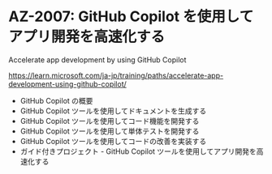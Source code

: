 # AZ-2007: GitHub Copilot を使用してアプリ開発を高速化する

Accelerate app development by using GitHub Copilot

https://learn.microsoft.com/ja-jp/training/paths/accelerate-app-development-using-github-copilot/

- GitHub Copilot の概要
- GitHub Copilot ツールを使用してドキュメントを生成する
- GitHub Copilot ツールを使用してコード機能を開発する
- GitHub Copilot ツールを使用して単体テストを開発する
- GitHub Copilot ツールを使用してコードの改善を実装する
- ガイド付きプロジェクト - GitHub Copilot ツールを使用してアプリ開発を高速化する

<!--
2024/10/7 ラボなし Applied Skillsなし qualified済
2025/1/26 ラボなし
The ETA for the Skillable lab has not yet been shared with the MTT Org. However, it has been confirmed that the lab will become available. In the meantime, MTTs should use the AZ-2007-Trainer Readiness Guide v1.0 to conduct the course with learners, utilizing demo videos and inviting learners to bring their own GitHub Copilot subscription. Please note, learners with Visual Studio get a free GitHub Code Subscription, as recently announced by Satya. These strategies can be leveraged by MTTs in the interim. I trust this answers your question.

-->